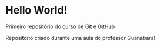 # Hello World!
 Primeiro repositório do curso de Git e GitHub

Repositorio criado durante uma aula do professor Guanabara!